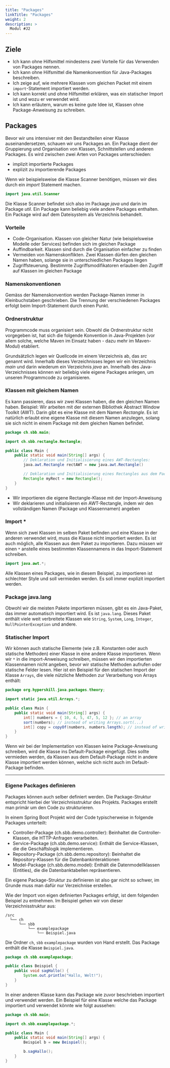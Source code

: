 ```yaml
---
title: "Packages"
linkTitle: "Packages"
weight: 2
description: >
  Modul #J2
---
```


## Ziele

- Ich kann ohne Hilfsmittel mindestens zwei Vorteile für das Verwenden von Packages nennen.
- Ich kann ohne Hilfsmittel die Namenkonvention für Java-Packages beschreiben.
- Ich zeige auf, wie mehrere Klassen vom gleichen Packet mit einem `import`-Statement importiert werden.
- Ich kann korrekt und ohne Hilfsmittel erklären, was ein statischer Import ist und wozu er verwendet wird.
- Ich kann erläutern, warum es keine gute Idee ist, Klassen ohne Package-Anweisung zu schreiben.

## Packages

Bevor wir uns intensiver mit den Bestandteilen einer Klasse auseinandersetzen, schauen wir uns Packages an.
Ein Package dient der Gruppierung und Organisation von Klassen, Schnittstellen und anderen Packages.
Es wird zwischen zwei Arten von Packages unterschieden:

- implizit importierte Packages
- explizit zu importierende Packages

Wenn wir beispielsweise die Klasse Scanner benötigen, müssen wir dies durch ein _import_ Statement machen.

```java
import java.util.Scanner
```

Die Klasse Scanner befindet sich also im Package _java_ und darin im Package _util_.
Ein Package kann beliebig viele andere Packages enthalten. Ein Package wird auf dem Dateisystem als Verzeichnis behandelt.

### Vorteile

- Code-Organisation. Klassen von gleicher Natur (wie beispielsweise Modelle oder Services) befinden sich im gleichen Package
- Auffindbarkeit. Klassen sind durch die Organisation einfacher zu finden
- Vermeiden von Namenskonflikten. Zwei Klassen dürfen den gleichen Namen haben, solange sie in unterschiedlichen Packages liegen
- Zugriffsteuerung. Bestimmte Zugriffsmodifikatoren erlauben den Zugriff auf Klassen im gleichen Package

### Namenskonventionen

Gemäss der Namenskonvention werden Package-Namen immer in Kleinbuchstaben geschrieben.
Die Trennung der verschiedenen Packages erfolgt beim Import-Statement durch einen Punkt.

### Ordnerstruktur

Programmcode muss organisiert sein. Obwohl die Ordnerstruktur nicht vorgegeben ist, hat sich die folgende Konvention in Java-Projekten (vor allem solche, welche Maven im Einsatz haben - dazu mehr im Maven-Modul) etabliert.

Grundsätzlich legen wir Quellcode im einem Verzeichnis ab, das _src_ genannt wird.
Innerhalb dieses Verzeichnisses legen wir ein Verzeichnis _main_ und darin wiederum ein Verzeichnis _java_ an. Innerhalb des Java-Verzeichnisses können wir beliebig viele eigene Packages anlegen, um unseren Programmcode zu organisieren.

### Klassen mit gleichem Namen

Es kann passieren, dass wir zwei Klassen haben, die den gleichen Namen haben. Beispiel: Wir arbeiten mit der externen Bibliothek Abstract Window Toolkit (AWT). Darin gibt es eine Klasse mit dem Namen _Rectangle_. Es ist natürlich erlaubt eine eigene Klasse mit diesem Namen anzulegen, solang sie sich nicht in einem Package mit dem gleichen Namen befindet.

```java
package ch.sbb.main;

import ch.sbb.rectangle.Rectangle;

public class Main {
    public static void main(String[] args) {
        // Deklaration und Initialisierung eines AWT-Rectangles:
        java.awt.Rectangle rectAWT = new java.awt.Rectangle()

        // Deklaration und Initialisierung eines Rectangles aus dem Package ch.sbb.rectangle:
        Rectangle myRect = new Rectangle();
    }
}
```

- Wir importieren die eigene Rectangle-Klasse mit der Import-Anweisung
- Wir deklarieren und initialisieren ein AWT-Rectangle, indem wir den vollständigen Namen (Package und Klassennamen) angeben

### Import \*

Wenn sich zwei Klassen im selben Paket befinden und eine Klasse in der anderen verwendet wird, muss die Klasse nicht importiert werden.
Es ist auch möglich, alle Klassen aus dem Paket zu importieren. Dazu müssen wir einen `*` anstelle eines bestimmten Klassennamens in das Import-Statement schreiben.

```java
import java.awt.*;
```

Alle Klassen eines Packages, wie in diesem Beispiel, zu importieren ist schlechter Style und soll vermieden werden. Es soll immer explizit importiert werden.

### Package java.lang

Obwohl wir die meisten Pakete importieren müssen, gibt es ein Java-Paket, das immer automatisch importiert wird. Es ist `java.lang`. Dieses Paket enthält viele weit verbreitete Klassen wie `String`, `System`, `Long`, `Integer`, `NullPointerException` und andere.

### Statischer Import

Wir können auch statische Elemente (wie z.B. Konstanten oder auch statische Methoden) einer Klasse in eine andere Klasse importieren. Wenn wir `*` in die import-Anweisung schreiben, müssen wir den importierten Klassennamen nicht angeben, bevor wir statische Methoden aufrufen oder statische Felder lesen.
Hier ist ein Beispiel für den statischen Import der Klasse `Arrays`, die viele nützliche Methoden zur Verarbeitung von Arrays enthält:

```java
package org.hyperskill.java.packages.theory;

import static java.util.Arrays.*;

public class Main {
    public static void main(String[] args) {
        int[] numbers = { 10, 4, 5, 47, 5, 12 }; // an array
        sort(numbers); // instead of writing Arrays.sort(...)
        int[] copy = copyOf(numbers, numbers.length); // instead of writing Arrays.copyOf(...)
    }
}
```

Wenn wir bei der Implementation von Klassen keine Package-Anweisung schreiben, wird die Klasse ins Default-Package eingefügt. Dies sollte vermieden werden, da Klassen aus dem Default-Package nicht in andere Klasse importiert werden können, welche sich nicht auch im Default-Package befinden.

---

### Eigene Packages definieren

Packages können auch selber definiert werden. Die Package-Struktur entspricht hierbei der Verzeichnisstruktur des Projekts. Packages erstellt man primär um den Code zu strukturieren.

In einem Spring Boot Projekt wird der Code typischerweise in folgende Packages unterteilt:

- Controller-Package (ch.sbb.demo.controller): Beinhaltet die Controller-Klassen, die HTTP-Anfragen verarbeiten.
- Service-Package (ch.sbb.demo.service): Enthält die Service-Klassen, die die Geschäftslogik implementieren.
- Repository-Package (ch.sbb.demo.repository): Beinhaltet die Repository-Klassen für die Datenbankinteraktionen
- Model-Package (ch.sbb.demo.model): Enthält die Datenmodellklassen (Entities), die die Datenbanktabellen repräsentieren.

Ein eigene Package-Struktur zu definieren ist also gar nicht so schwer, im Grunde muss man dafür nur Verzeichnise erstellen.

Wie der Import von eigen definierten Packages erfolgt, ist dem folgenden Beispiel zu entnehmen. Im Beispiel gehen wir von dieser Verzeichnisstruktur aus:

```
/src
  └── ch
      └── sbb
          └── examplepackage
              └── Beispiel.java
```

Die Ordner `ch`, `sbb` `examplepackage` wurden von Hand erstellt.
Das Package enthält die Klasse `Beispiel.java`.

```java
package ch.sbb.examplepackage;

public class Beispiel {
    public void sagHallo() {
        System.out.println("Hallo, Welt!");
    }
}
```

In einer anderen Klasse kann das Package wie zuvor beschrieben importiert und verwendet werden. Ein Beispiel für eine Klasse welche das Package importiert und verwendet könnte wie folgt aussehen:

```java
package ch.sbb.main;

import ch.sbb.examplepackage.*;

public class Main {
    public static void main(String[] args) {
        Beispiel b = new Beispiel();

        b.sagHallo();
    }
}
```
